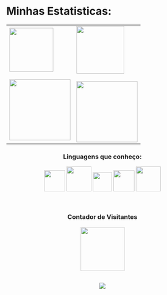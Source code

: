 # Minhas Estatisticas:

<div align="top">
  
  <table>
    <tr>
      <td>
        <img src="https://i.gifer.com/DD9.gif" width="115"/><br/><br/>  
        <img height="160em" src="https://github-readme-stats.vercel.app/api?username=o-Guima&show_icons=true&theme=gotham&include_all_commits=true&count_private=true"/>
      </td>
      <td>
        <img src="https://i.gifer.com/6mr.gif" width="125"/><br/><br/> 
        <img height="160em" src="https://github-readme-stats.vercel.app/api/top-langs/?username=iliekrishna&layout=compact&langs_count=16&theme=gotham"/>
      </td>
    </tr>
  </table>
</div>



 <div align="center">
<b><h3>Linguagens que conheço:</h3></b>
  <p align="center">


<img src="https://cdn.jsdelivr.net/gh/devicons/devicon@latest/icons/html5/html5-plain-wordmark.svg" width ="55"/>
<img src="https://cdn.jsdelivr.net/gh/devicons/devicon@latest/icons/java/java-original.svg" width = "65"/>
<img src="https://cdn.jsdelivr.net/gh/devicons/devicon@latest/icons/javascript/javascript-original.svg" width ="50" />
<img src="https://cdn.jsdelivr.net/gh/devicons/devicon@latest/icons/csharp/csharp-original.svg" width ="55" />
<img src="https://cdn.jsdelivr.net/gh/devicons/devicon@latest/icons/mysql/mysql-original-wordmark.svg" width = "65"/>
          

                  
</p>
<br>
<h3 align="center"><b>Contador de Visitantes</b></h3>
<img src="https://i.gifer.com/4SHX.gif" width="115"/><br/><br/>  
<p align="center"><img align="center" src="https://profile-counter.glitch.me/{iliekrishna}/count.svg" /></p> 
<br>
</div>
